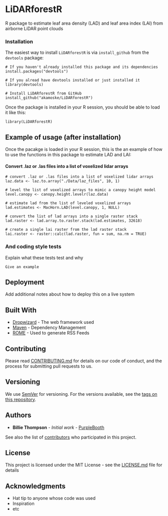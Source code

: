 
# LiDARforestR

R package to estimate leaf area density (LAD) and leaf area index (LAI) from airborne LiDAR point clouds

### Installation

The easiest way to install `LiDARforestR` is via `install_github` from the `devtools` package:

```
# If you haven't already installed this package and its dependencies
install.packages("devtools")

# If you alread have devtools installed or just installed it
library(devtools)

# Install LiDARforestR from GitHub
install_github("akamoske/LiDARforestR")
```

Once the package is installed in your R session, you should be able to load it like this:

```
library(LiDARforestR)
```

## Example of usage (after installation)

Once the pacakge is loaded in your R session, this is the an example of how to use the functions in this package
to estimate LAD and LAI:

#### Convert .laz or .las files into a list of voxelized lidar arrays
```
# convert .laz or .las files into a list of voxelized lidar arrays
laz.data <- laz.to.array("./Data/laz_files", 10, 1)

# level the list of voxelized arrays to mimic a canopy height model
level.canopy <- canopy.height.levelr(laz.data)

# estimate lad from the list of leveled voxelized arrays
lad.estimates <- MacHorn.LAD(level.canopy, 1, NULL)

# convert the list of lad arrays into a single raster stack
lad.raster <- lad.array.to.raster.stack(lad.estimates, 32618)

# create a single lai raster from the lad raster stack
lai.raster <- raster::calc(lad.raster, fun = sum, na.rm = TRUE)
```

### And coding style tests

Explain what these tests test and why

```
Give an example
```

## Deployment

Add additional notes about how to deploy this on a live system

## Built With

* [Dropwizard](http://www.dropwizard.io/1.0.2/docs/) - The web framework used
* [Maven](https://maven.apache.org/) - Dependency Management
* [ROME](https://rometools.github.io/rome/) - Used to generate RSS Feeds

## Contributing

Please read [CONTRIBUTING.md](https://gist.github.com/PurpleBooth/b24679402957c63ec426) for details on our code of conduct, and the process for submitting pull requests to us.

## Versioning

We use [SemVer](http://semver.org/) for versioning. For the versions available, see the [tags on this repository](https://github.com/your/project/tags). 

## Authors

* **Billie Thompson** - *Initial work* - [PurpleBooth](https://github.com/PurpleBooth)

See also the list of [contributors](https://github.com/your/project/contributors) who participated in this project.

## License

This project is licensed under the MIT License - see the [LICENSE.md](LICENSE.md) file for details

## Acknowledgments

* Hat tip to anyone whose code was used
* Inspiration
* etc

